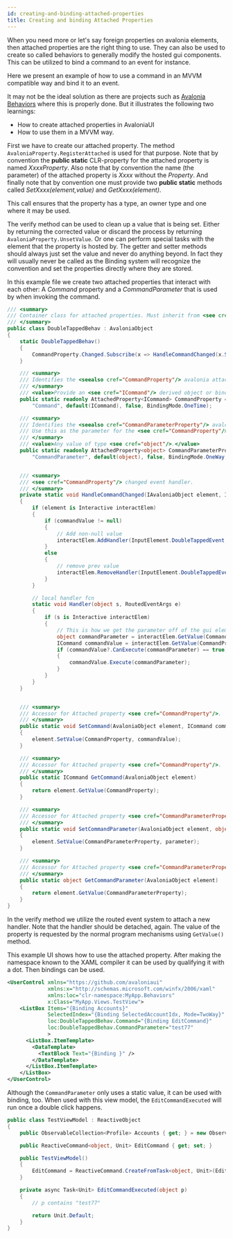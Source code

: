 ```yaml
---
id: creating-and-binding-attached-properties
title: Creating and binding Attached Properties
---
```


When you need more or let's say foreign properties on avalonia elements, then attached properties are the right thing to use. They can also be used to create so called behaviors to generally modify the hosted gui components. This can be utilized to bind a command to an event for instance.

Here we present an example of how to use a command in an MVVM compatible way and bind it to an event.

It may not be the ideal solution as there are projects such as [Avalonia Behaviors](https://github.com/wieslawsoltes/AvaloniaBehaviors) where this is properly done. But it illustrates the following two learnings:

* How to create attached properties in AvaloniaUI
* How to use them in a MVVM way.

First we have to create our attached property. The method `AvaloniaProperty.RegisterAttached` is used for that purpose. Note that by convention the **public static** CLR-property for the attached property is named _XxxxProperty_. Also note that by convention the name \(the parameter\) of the attached property is _Xxxx_ without the _Property_. And finally note that by convention one must provide two **public static** methods called _SetXxxx\(element,value\)_ and _GetXxxx\(element\)_.

This call ensures that the property has a type, an owner type and one where it may be used.

The verify method can be used to clean up a value that is being set. Either by returning the corrected value or discard the process by returning `AvaloniaProperty.UnsetValue`. Or one can perform special tasks with the element that the property is hosted by. The getter and setter methods should always just set the value and never do anything beyond. In fact they will usually never be called as the Binding system will recognize the convention and set the properties directly where they are stored.

In this example file we create two attached properties that interact with each other: A _Command_ property and a _CommandParameter_ that is used by when invoking the command.

```csharp
/// <summary>
/// Container class for attached properties. Must inherit from <see cref="AvaloniaObject"/>.
/// </summary>
public class DoubleTappedBehav : AvaloniaObject
{
    static DoubleTappedBehav()
    {
        CommandProperty.Changed.Subscribe(x => HandleCommandChanged(x.Sender, x.NewValue.GetValueOrDefault<ICommand>()));
    }

    /// <summary>
    /// Identifies the <seealso cref="CommandProperty"/> avalonia attached property.
    /// </summary>
    /// <value>Provide an <see cref="ICommand"/> derived object or binding.</value>
    public static readonly AttachedProperty<ICommand> CommandProperty = AvaloniaProperty.RegisterAttached<DoubleTappedBehav, Interactive, ICommand>(
        "Command", default(ICommand), false, BindingMode.OneTime);

    /// <summary>
    /// Identifies the <seealso cref="CommandParameterProperty"/> avalonia attached property.
    /// Use this as the parameter for the <see cref="CommandProperty"/>.
    /// </summary>
    /// <value>Any value of type <see cref="object"/>.</value>
    public static readonly AttachedProperty<object> CommandParameterProperty = AvaloniaProperty.RegisterAttached<DoubleTappedBehav, Interactive, object>(
        "CommandParameter", default(object), false, BindingMode.OneWay, null);


    /// <summary>
    /// <see cref="CommandProperty"/> changed event handler.
    /// </summary>
    private static void HandleCommandChanged(IAvaloniaObject element, ICommand commandValue)
    {
        if (element is Interactive interactElem)
        {
            if (commandValue != null)
            {
                // Add non-null value
                interactElem.AddHandler(InputElement.DoubleTappedEvent, Handler);
            }
            else
            {
                // remove prev value
                interactElem.RemoveHandler(InputElement.DoubleTappedEvent, Handler);
            }
        }

        // local handler fcn
        static void Handler(object s, RoutedEventArgs e)
        {
            if (s is Interactive interactElem)
            {
                // This is how we get the parameter off of the gui element.
                object commandParameter = interactElem.GetValue(CommandParameterProperty);
                ICommand commandValue = interactElem.GetValue(CommandProperty);
                if (commandValue?.CanExecute(commandParameter) == true)
                {
                    commandValue.Execute(commandParameter);
                }
            }
        }
    }


    /// <summary>
    /// Accessor for Attached property <see cref="CommandProperty"/>.
    /// </summary>
    public static void SetCommand(AvaloniaObject element, ICommand commandValue)
    {
        element.SetValue(CommandProperty, commandValue);
    }

    /// <summary>
    /// Accessor for Attached property <see cref="CommandProperty"/>.
    /// </summary>
    public static ICommand GetCommand(AvaloniaObject element)
    {
        return element.GetValue(CommandProperty);
    }

    /// <summary>
    /// Accessor for Attached property <see cref="CommandParameterProperty"/>.
    /// </summary>
    public static void SetCommandParameter(AvaloniaObject element, object parameter)
    {
        element.SetValue(CommandParameterProperty, parameter);
    }

    /// <summary>
    /// Accessor for Attached property <see cref="CommandParameterProperty"/>.
    /// </summary>
    public static object GetCommandParameter(AvaloniaObject element)
    {
        return element.GetValue(CommandParameterProperty);
    }
}

```

In the verify method we utilize the routed event system to attach a new handler. Note that the handler should be detached, again. The value of the property is requested by the normal program mechanisms using `GetValue()` method.

This example UI shows how to use the attached property. After making the namespace known to the XAML compiler it can be used by qualifying it with a dot. Then bindings can be used.

```xml
<UserControl xmlns="https://github.com/avaloniaui"
             xmlns:x="http://schemas.microsoft.com/winfx/2006/xaml"
             xmlns:loc="clr-namespace:MyApp.Behaviors"
             x:Class="MyApp.Views.TestView">
    <ListBox Items="{Binding Accounts}"
             SelectedIndex="{Binding SelectedAccountIdx, Mode=TwoWay}"
             loc:DoubleTappedBehav.Command="{Binding EditCommand}"
             loc:DoubleTappedBehav.CommandParameter="test77"
             >
      <ListBox.ItemTemplate>
        <DataTemplate>
          <TextBlock Text="{Binding }" />          
        </DataTemplate>
      </ListBox.ItemTemplate>
    </ListBox>
</UserControl>
```

Although the `CommandParameter` only uses a static value, it can be used with binding, too. When used with this view model, the `EditCommandExecuted` will run once a double click happens.

```csharp
public class TestViewModel : ReactiveObject
{
    public ObservableCollection<Profile> Accounts { get; } = new ObservableCollection<Profile>();

    public ReactiveCommand<object, Unit> EditCommand { get; set; }

    public TestViewModel()
    {
        EditCommand = ReactiveCommand.CreateFromTask<object, Unit>(EditProfileExecuted);
    }

    private async Task<Unit> EditCommandExecuted(object p)
    {
        // p contains "test77"

        return Unit.Default;
    }
}
```
